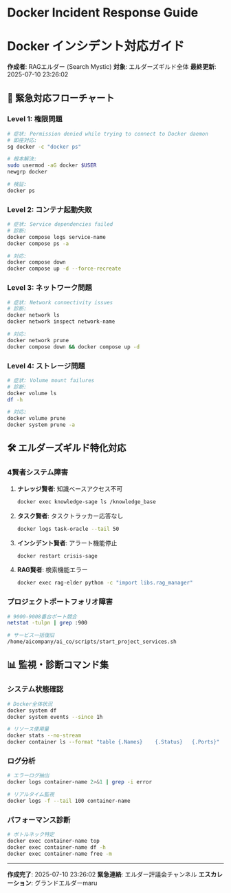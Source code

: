 # Docker Incident Response Guide
# Docker インシデント対応ガイド

**作成者**: RAGエルダー (Search Mystic)
**対象**: エルダーズギルド全体
**最終更新**: 2025-07-10 23:26:02

## 🚨 緊急対応フローチャート

### Level 1: 権限問題
```bash
# 症状: Permission denied while trying to connect to Docker daemon
# 即座対応:
sg docker -c "docker ps"

# 根本解決:
sudo usermod -aG docker $USER
newgrp docker

# 検証:
docker ps
```

### Level 2: コンテナ起動失敗
```bash
# 症状: Service dependencies failed
# 診断:
docker compose logs service-name
docker compose ps -a

# 対応:
docker compose down
docker compose up -d --force-recreate
```

### Level 3: ネットワーク問題
```bash
# 症状: Network connectivity issues
# 診断:
docker network ls
docker network inspect network-name

# 対応:
docker network prune
docker compose down && docker compose up -d
```

### Level 4: ストレージ問題  
```bash
# 症状: Volume mount failures
# 診断:
docker volume ls
df -h

# 対応:
docker volume prune
docker system prune -a
```

## 🛠️ エルダーズギルド特化対応

### 4賢者システム障害
1. **ナレッジ賢者**: 知識ベースアクセス不可
   ```bash
   docker exec knowledge-sage ls /knowledge_base
   ```

2. **タスク賢者**: タスクトラッカー応答なし
   ```bash
   docker logs task-oracle --tail 50
   ```

3. **インシデント賢者**: アラート機能停止
   ```bash
   docker restart crisis-sage
   ```

4. **RAG賢者**: 検索機能エラー
   ```bash
   docker exec rag-elder python -c "import libs.rag_manager"
   ```

### プロジェクトポートフォリオ障害
```bash
# 9000-9008番台ポート競合
netstat -tulpn | grep :900

# サービス一括復旧
/home/aicompany/ai_co/scripts/start_project_services.sh
```

## 📊 監視・診断コマンド集

### システム状態確認
```bash
# Docker全体状況
docker system df
docker system events --since 1h

# リソース使用量
docker stats --no-stream
docker container ls --format "table {.Names}	{.Status}	{.Ports}"
```

### ログ分析
```bash
# エラーログ抽出
docker logs container-name 2>&1 | grep -i error

# リアルタイム監視
docker logs -f --tail 100 container-name
```

### パフォーマンス診断
```bash
# ボトルネック特定
docker exec container-name top
docker exec container-name df -h
docker exec container-name free -m
```

---
**作成完了**: 2025-07-10 23:26:02
**緊急連絡**: エルダー評議会チャンネル
**エスカレーション**: グランドエルダーmaru
